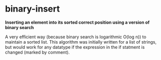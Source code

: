 # binary-insert
<b>Inserting an element into its sorted correct position using a version of binary search</b>

A very efficient way (because binary search is logarithmic O(log n)) to maintain a sorted list. This algorithm was initially written for
a list of strings, but would work for any datatype if the expression in the if statment is changed (marked by comment).

